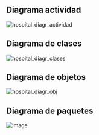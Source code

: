 ## Diagrama actividad

![hospital_diagr_actividad](https://github.com/liliguoz/ETS/assets/145054491/09072ee6-8dbb-4fe8-bcec-1f46d712f40a)

## Diagrama de clases

![hospital_diagr_clases](https://github.com/liliguoz/ETS/assets/145054491/0f6330db-61df-41cc-9f0d-9878b23ae102)

## Diagrama de objetos

![hospital_diagr_obj](https://github.com/liliguoz/ETS/assets/145054491/3092edb0-58bf-4e99-9587-159fd106f82a)

## Diagrama de paquetes

![image](https://github.com/liliguoz/ETS/assets/145054491/16067bc2-d4eb-4c8f-8393-4cf83cc328d5)


